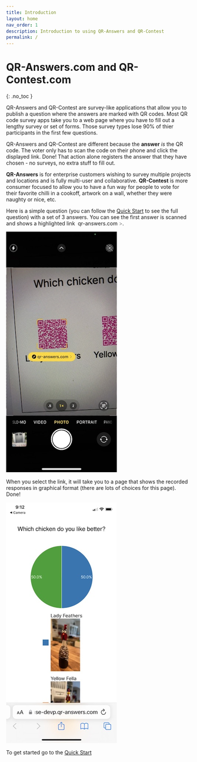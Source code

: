 ```yaml
---
title: Introduction
layout: home
nav_order: 1
description: Introduction to using QR-Answers and QR-Contest
permalink: /
---
```


# QR-Answers.com and QR-Contest.com
{: .no_toc }

QR-Answers and QR-Contest are survey-like applications that allow you to publish a question where the answers are marked with QR codes.  Most QR code survey apps take you to a web page where you have to fill out a lengthy survey or set of forms.  Those survey types lose 90% of thier participants in the first few questions.

QR-Answers and QR-Contest are different because the **answer** *is* the QR code.  The voter only has to scan the code on their phone and click the displayed link. Done!  That action alone registers the answer that they have chosen - no surveys, no extra stuff to fill out.

 **QR-Answers** is for enterprise customers wishing to survey multiple projects and locations and is fully multi-user and collaborative.  **QR-Contest** is more consumer focused to allow you to have a fun way for people to vote for their favorite chilli in a cookoff, artwork on a wall, whether they were naughty or nice, etc.

Here is a simple question (you can follow the [Quick Start](docs/quickstart) to see the full question) with a set of 3 answers.  You can see the first answer is scanned and shows a highlighted link <span class="phone-link"><span style="font-size: .5em; margin-right: 4px;"><i class="fa-solid fa-link"></i></span>qr-answers.com <span style="color: gray">></span></span>.

<img class="image-border" alt="Answer scan" src="assets/images/answer_scan.jpeg">

When you select the link, it will take you to a page that shows the recorded responses in graphical format (there are lots of choices for this page).  Done!

<img class="image-border" alt="Responses" src="assets/images/response.jpeg" >

To get started go to the [Quick Start](docs/quickstart)
